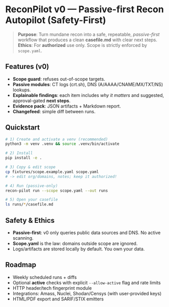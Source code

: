 # ReconPilot v0 — Passive-first Recon Autopilot (Safety-First)

> **Purpose**: Turn mundane recon into a safe, repeatable, *passive-first* workflow that produces a clean **casefile.md** with clear next steps.  
> **Ethics**: For **authorized** use only. Scope is strictly enforced by `scope.yaml`.

## Features (v0)
- **Scope guard**: refuses out-of-scope targets.
- **Passive modules**: CT logs (crt.sh), DNS (A/AAAA/CNAME/MX/TXT/NS) lookups.
- **Explainable findings**: each item includes *why it matters* and suggested, approval-gated **next steps**.
- **Evidence pack**: JSON artifacts + Markdown report.
- **Changefeed**: simple diff between runs.

## Quickstart
```bash
# 1) Create and activate a venv (recommended)
python3 -m venv .venv && source .venv/bin/activate

# 2) Install
pip install -e .

# 3) Copy & edit scope
cp fixtures/scope.example.yaml scope.yaml
# -> edit org/domains, notes; keep it authorized!

# 4) Run (passive-only)
recon-pilot run --scope scope.yaml --out runs

# 5) Open your casefile
ls runs/*/casefile.md
```

## Safety & Ethics
- **Passive-first**: v0 only queries public data sources and DNS. No active scanning.  
- **Scope.yaml** is the law: domains outside scope are ignored.  
- Logs/artifacts are stored locally by default. You own your data.

## Roadmap
- Weekly scheduled runs + diffs
- Optional **active** checks with explicit `--allow-active` flag and rate limits
- HTTP header/tech fingerprint module
- Integrations: Amass, Nuclei, Shodan/Censys (with user-provided keys)
- HTML/PDF export and SARIF/STIX emitters
